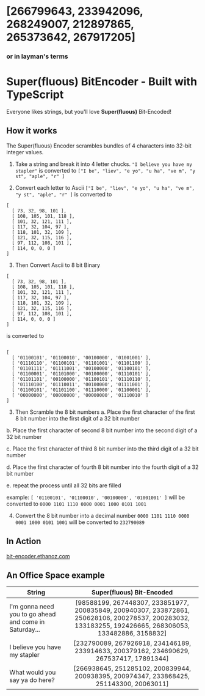 # [266799643, 233942096, 268249007, 212897865, 265373642, 267917205]

### or in layman's terms

# Super(fluous) BitEncoder - Built with TypeScript
Everyone likes strings, but you'll love **Super(fluous)** Bit-Encoded!

## How it works
The Super(fluous) Encoder scrambles bundles of 4 characters into 32-bit integer values.  
1. Take a string and break it into 4 letter chucks.
`"I believe you have my stapler"`
is converted to
`["I be", "liev", "e yo", "u ha", "ve m", "y st", "aple", "r" ]`

2. Convert each letter to Ascii
`["I be", "liev", "e yo", "u ha", "ve m", "y st", "aple", "r" ]`
is converted to
```
[
  [ 73, 32, 98, 101 ],
  [ 108, 105, 101, 118 ],
  [ 101, 32, 121, 111 ],
  [ 117, 32, 104, 97 ],
  [ 118, 101, 32, 109 ],
  [ 121, 32, 115, 116 ],
  [ 97, 112, 108, 101 ],
  [ 114, 0, 0, 0 ]
]
```

3. Then Convert Ascii to 8 bit Binary
```
[
  [ 73, 32, 98, 101 ],
  [ 108, 105, 101, 118 ],
  [ 101, 32, 121, 111 ],
  [ 117, 32, 104, 97 ],
  [ 118, 101, 32, 109 ],
  [ 121, 32, 115, 116 ],
  [ 97, 112, 108, 101 ],
  [ 114, 0, 0, 0 ]
]
```

is converted to
```

[
  [ '01100101', '01100010', '00100000', '01001001' ],
  [ '01110110', '01100101', '01101001', '01101100' ],
  [ '01101111', '01111001', '00100000', '01100101' ],
  [ '01100001', '01101000', '00100000', '01110101' ],
  [ '01101101', '00100000', '01100101', '01110110' ],
  [ '01110100', '01110011', '00100000', '01111001' ],
  [ '01100101', '01101100', '01110000', '01100001' ],
  [ '00000000', '00000000', '00000000', '01110010' ]
]
```

3. Then Scramble the 8 bit numbers
a. Place the first character of the first 8 bit number into the first digit of a 32 bit number

b. Place the first character of second 8 bit number into the second digit of a 32 bit number

c. Place the first character of third 8 bit number into the third digit of a 32 bit number

d. Place the first character of fourth 8 bit number into the fourth digit of a 32 bit number

e. repeat the process until all 32 bits are filled

example: `[ '01100101', '01100010', '00100000', '01001001' ]` 
will be converted to
`0000 1101 1110 0000 0001 1000 0101 1001`

4. Convert the 8 bit number into a decimal number
`0000 1101 1110 0000 0001 1000 0101 1001`
will be converted to
`232790089`


## In Action
[bit-encoder.ethanoz.com](https://bit-encoder.ethanoz.com)

## An Office Space example
| String                                                 | Super(fluous) Bit-Encoded |
|--------------------------------------------------------|:-------------------------:|
| I'm gonna need you to go ahead and come in Saturday... | [98588199, 267448307, 233851977, 200835849, 200940307, 233872861, 250628106, 200278537, 200283032, 133183255, 192426665, 268306053, 133482886, 3158832] |
| I believe you have my stapler                          | [232790089, 267926918, 234146189, 233914633, 200379162, 234690629, 267537417, 17891344] |
| What would you say ya do here?                         | [266938645, 251285102, 200839944, 200938395, 200974347, 233868425, 251143300, 20063011] |
